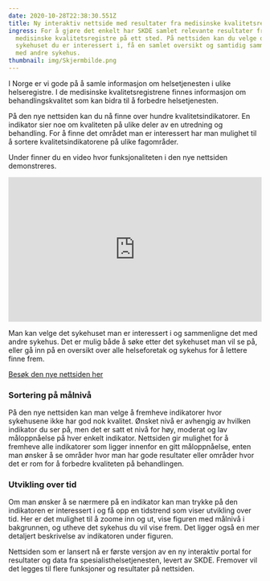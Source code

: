```yaml
---
date: 2020-10-28T22:38:30.551Z
title: Ny interaktiv nettside med resultater fra medisinske kvalitetsregistre
ingress: For å gjøre det enkelt har SKDE samlet relevante resultater fra
  medisinske kvalitetsregistre på ett sted. På nettsiden kan du velge det
  sykehuset du er interessert i, få en samlet oversikt og samtidig sammenligne
  med andre sykehus.
thumbnail: img/Skjermbilde.png
---
```

​I Norge er vi gode på å samle informasjon om helsetjenesten i ulike helseregistre. I de medisinske kvalitetsregistrene finnes informasjon om behandlingskvalitet som kan bidra til å forbedre helsetjenesten. 

På den nye nettsiden kan du nå finne over hundre kvalitetsindikatorer. En indikator sier noe om kvaliteten på ulike deler av en utredning og behandling. For å finne det området man er interessert har man mulighet til å sortere kvalitetsindikatorene på ulike fagområder. 

Under finner du en video hvor funksjonaliteten i den nye nettsiden demonstreres.

<iframe src="https://player.vimeo.com/video/472602640" width="100%" height="288" frameborder="no" data-ar="0.5765625"></iframe>

Man kan velge det sykehuset man er interessert i og sammenligne det med andre sykehus. Det er mulig både å søke etter det sykehuset man vil se på, eller gå inn på en oversikt over alle helseforetak og sykehus for å lettere finne frem.

[Besøk den nye nettsiden her](https://sykehus.skde-resultater.no/)

### Sortering på målnivå

På den nye nettsiden kan man velge å fremheve indikatorer hvor sykehusene ikke har god nok kvalitet. 
Ønsket nivå er avhengig av hvilken indikator du ser på, men det er satt et nivå for høy, moderat og lav måloppnåelse på hver enkelt indikator. Nettsiden gir mulighet for å fremheve alle indikatorer som ligger innenfor en gitt måloppnåelse, enten man ønsker å se områder hvor man har gode resultater eller områder hvor det er rom for å forbedre kvaliteten på behandlingen.

### Utvikling over tid

Om man ønsker å se nærmere på en indikator kan man trykke på den indikatoren er interessert i og få opp en tidstrend som viser utvikling over tid. Her er det mulighet til å zoome inn og ut, vise figuren med målnivå i bakgrunnen, og utheve det sykehus du vil vise frem. Det ligger også en mer detaljert beskrivelse av indikatoren under figuren.

Nettsiden som er lansert nå er første versjon av en ny interaktiv portal for resultater og data fra spesialisthelsetjenesten, levert av SKDE. Fremover vil det legges til flere funksjoner og resultater på nettsiden.